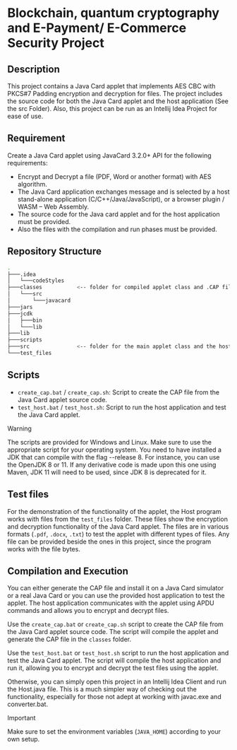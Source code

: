 # Blockchain, quantum cryptography and E-Payment/ E-Commerce Security Project      

## Description

This project contains a Java Card applet that implements AES CBC with PKCS#7 Padding encryption and decryption for files. The project includes the source code for both the Java Card applet and the host application (See the src Folder). Also, this project can be run as an Intellij Idea Project for ease of use.

## Requirement

Create a Java Card applet using JavaCard 3.2.0+ API for the following requirements:

- Encrypt and Decrypt a file (PDF, Word or another format) with AES algorithm.
- The Java Card application exchanges message and is selected by a host stand-alone application (C/C++/Java/JavaScript), or a browser plugin / WASM – Web Assembly.
- The source code for the Java card applet and for the host application must be provided.
- Also the files with the compilation and run phases must be provided.

## Repository Structure

```bash
.
├───.idea
│   └───codeStyles
├───classes           <-- folder for compiled applet class and .CAP file
│   └───src
│       └───javacard
├───jars
├───jcdk
│   ├───bin
│   └───lib
├───lib
├───scripts
├───src               <-- folder for the main applet class and the host application
└───test_files
```

## Scripts

- `create_cap.bat` / `create_cap.sh`: Script to create the CAP file from the Java Card applet source code.
- `test_host.bat` / `test_host.sh`: Script to run the host application and test the Java Card applet.

> [!WARNING]
> The scripts are provided for Windows and Linux. Make sure to use the appropriate script for your operating system. You need to have installed a JDK that can compile with the flag --release 8. For instance, you can use the OpenJDK 8 or 11. If any derivative code is made upon this one using Maven, JDK 11 will need to be used, since JDK 8 is deprecated for it.

## Test files

For the demonstration of the functionality of the applet, the Host program works with files from the `test_files` folder. These files show the encryption and decryption functionality of the Java Card applet. The files are in various formats (`.pdf`, `.docx`, `.txt`) to test the applet with different types of files. Any file can be provided beside the ones in this project, since the program works with the file bytes.

## Compilation and Execution

You can either generate the CAP file and install it on a Java Card simulator or a real Java Card or you can use the provided host application to test the applet. The host application communicates with the applet using APDU commands and allows you to encrypt and decrypt files.

Use the `create_cap.bat` or `create_cap.sh` script to create the CAP file from the Java Card applet source code. The script will compile the applet and generate the CAP file in the `classes` folder.

Use the `test_host.bat` or `test_host.sh` script to run the host application and test the Java Card applet. The script will compile the host application and run it, allowing you to encrypt and decrypt the test files using the applet.

Otherwise, you can simply open this project in an Intellij Idea Client and run the Host.java file. This is a much simpler way of checking out the functionality, especially for those not adept at working with javac.exe and converter.bat.

> [!IMPORTANT]
> Make sure to set the environment variables (`JAVA_HOME`) according to your own setup.
